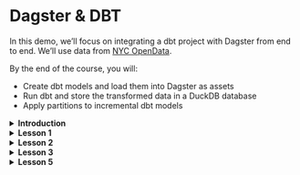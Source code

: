 # Dagster & DBT

In this demo, we’ll focus on integrating a dbt project with Dagster from end to end. We’ll use data from [NYC OpenData](https://opendata.cityofnewyork.us).

By the end of the course, you will:

* Create dbt models and load them into Dagster as assets
* Run dbt and store the transformed data in a DuckDB database
* Apply partitions to incremental dbt models

<details>
<summary>
<b>Introduction</b>
</summary>

## Introduction

<button data-command="run:git reset --hard 2eca8baa0731fdb406ed867e101aedf67d9bf9e5">Checkpoint: Introduction</button>

In the world of ETL/ELT, dbt - that’s right, all lowercase - is the ‘T’ in the process of Extracting, Loading, and **Transforming** data. Using familiar languages like SQL and Python, dbt is open-source software that allows users to write and run data transformations against the data loaded into their data warehouses.

dbt isn’t popular only for its easy, straightforward adoption, but also because it embraces software engineering best practices. Data analysts can use skills they already have - like SQL expertise - and simultaneously take advantage of:

* **Keeping things DRY (Don’t Repeat Yourself).** dbt models, which are business definitions represented in SQL `SELECT` statements, can be referenced in other models. Focusing on modularity allows you to reduce bugs, standardize analytics logic, and get a running start on new analyses.
* **Automatically managing dependencies and generating documentation.** Dependencies between models are not only easy to declare, they’re automatically managed by dbt. Additionally, dbt also generates a DAG (directed acyclic graph), which shows how models in a dbt project relate to each other.
* **Preventing negative impact on end-users.** Support for multiple environments ensures that development can occur without impacting users in production.

Dagster’s approach to building data platforms maps directly to these same best practices, making dbt and Dagster a natural, powerful pairing.

At a glance, it might seem like Dagster and dbt do the same thing. Both technologies, after all, work with data assets and are instrumental in modern data platforms.

However, dbt Core can only transform data that is already in a data warehouse - it can’t extract from a source, load it into its final destination, or automate either of these operations. And while you could use dbt Cloud’s native features to schedule running your models, other portions of your data pipelines - such as Fivetran-ingested tables or data from Amazon S3 - won’t be included.

To have everything running together, you need an orchestrator. This is where Dagster comes in:

> Dagster’s core design principles go really well together with dbt. The similarities between the way that Dagster thinks about data pipelines and the way that dbt thinks about data pipelines means that Dagster can orchestrate dbt much more faithfully than other general-purpose orchestrators like Airflow.  
>
> At the same time, Dagster is able to compensate for dbt’s biggest limitations. dbt is rarely used in a vacuum: the data transformed using dbt needs to come from somewhere and go somewhere. When a data platform needs more than just dbt, Dagster is a better fit than dbt-specific orchestrators, like the job scheduling system inside dbt Cloud. ([source](https://dagster.io/blog/orchestrating-dbt-with-dagster))  

At a glance, using dbt alongside Dagster gives analytics and data engineers the best of both their worlds:

* **Analytics engineers** can author analytics code in a familiar language while adhering to software engineering best practices
* **Data engineers** can easily incorporate dbt into their organization’s wider data platform, ensuring observability and reliability
  
There’s more, however. Other orchestrators will provide you with one of two less-than-appealing options: running dbt as a single task that lacks visibility, or running each dbt model as an individual task and pushing the execution into the orchestrator, which goes against how dbt is intended to be run.

Using dbt with Dagster is unique, as Dagster separates data assets from the execution that produces them and gives you the ability to monitor and debug each dbt model individually.
</details>

<details>
<summary>
<b>Lesson 1</b>
</summary>

## The dbt project

<button data-command="run:git reset --hard 2eca8baa0731fdb406ed867e101aedf67d9bf9e5">Checkpoint: Lesson 1</button>

We have a dbt project in the `analytics` directory. Throughout the duration of this module, you’ll add new dbt models and see them reflected in Dagster.

To get started we will use the models already provided in `analytics/models/sources/` & `analytics/models/staging/`.

To begin let's install the dbt package dependencies & run the project:

<button data-command="run:cd analytics && dbt deps && dbt build; read">Run `dbt deps && dbt build`</button>

Ignore any errors for now, we will resolve those shortly.

</details>

<details>
<summary>
<b>Lesson 2</b>
</summary>

## Connecting dbt & Dagster

<button data-command="run:git reset --hard 2eca8baa0731fdb406ed867e101aedf67d9bf9e5">Checkpoint: Lesson 2</button>

### Constructing the dbt project

Independent of Dagster, running most dbt commands creates a set of files in a new directory called `target`. The most important file is the `manifest.json`. More commonly referred to as “the manifest file,” this file is a complete representation of your dbt project in a predictable format.

When Dagster builds your code location, it reads the manifest file to discover the dbt models and turn them into Dagster assets.

### Representing the dbt project in Dagster

As you’ll frequently point your Dagster code to the `target/manifest.json` file and your dbt project in this course, it’ll be helpful to keep a reusable representation of the dbt project. This can be easily done using the `DbtProject` class.

In the `dagster_university` directory, in the `project.py` file, let's add the following code:

<button data-command="open:dagster_university/project.py">Open `dagster_university/project.py`</button>

<insert-text file="./dagster_university/project.py" line="3" col="0">
```python
# This code creates a representation of the dbt project called dbt_project.
dbt_project = DbtProject(
    project_dir=Path(__file__).joinpath("..", "..", "analytics").resolve(),
)

dbt_project.prepare_if_dev()
```
</insert-text>

The `prepare_if_dev()` method automatically prepares your dbt project at run time during development

### Creating a Dagster resource to run dbt

Our next step is to define a Dagster resource as the entry point used to run dbt commands and configure its execution.

The `DbtCliResource` is the main resource that you’ll be working with.

> *💡 **Resource refresher**: Resources are Dagster’s recommended way of connecting to other services and tools, such as dbt, your data warehouse, or a BI tool.*

We create the resource in `dagster_university/resources/__init__.py`, which is where other resources are defined.

<button data-command="open:dagster_university/resources/__init__.py">Open `dagster_university/resources/__init__.py`</button>

<insert-text file="./dagster_university/resources/__init__.py" line="5" col="0">
```
from ..project import dbt_project        # Imports the dbt_project representation we just defined

dbt_resource = DbtCliResource(           # Instantiate a new DbtCliResource
    project_dir=dbt_project,             # Tell the resource that the dbt project to execute is the dbt_project
)
```
</insert-text>

### Loading dbt models into Dagster as assets

#### Turning dbt models into assets with @dbt_assets
  
The star of the show here is the `@dbt_assets` decorator. This is a specialized asset decorator that wraps around a dbt project to tell Dagster what dbt models exist. In the body of the `@dbt_assets` definition, you write exactly how you want Dagster to run your dbt models.
 
#### Loading the models as assets
Let's insert the following code into `dagster_university/assets/dbt.py`

<button data-command="open:dagster_university/assets/dbt.py">Open `dagster_university/assets/dbt.py`</button>

<insert-text file="./dagster_university/assets/dbt.py" line="6" col="0">
```python
from ..project import dbt_project


@dbt_assets(
    manifest=dbt_project.manifest_path,
)
def dbt_analytics(context: AssetExecutionContext, dbt: DbtCliResource):
    with Locker():
        yield from dbt.cli(["build"], context=context).stream()
```
</insert-text>

The `@dbt_assets` decorator creates a new asset function and provides it with a reference to the project's manifest file.

Notice we provided two arguments to the `dbt_analytics` function. The first argument is the `context`, which indicates which dbt models to run and any related configurations. The second refers to the dbt resource you’ll be using to run dbt.

Let’s review what’s happening in this function in a bit more detail:

* We use the `dbt` argument (which is a `DbtCliResource`) to execute a dbt command through its `.cli` method.
* The `.stream()` method fetches the events and results of this dbt execution.
* This is one of multiple ways to get the Dagster events, such as what models materialized or tests passed. We recommend starting with this and exploring other methods in the future as your use cases grow (such as fetching the run artifacts after a run). In this case, the above line will execute `dbt run`.
*  The results of the `stream` are a Python generator of what Dagster events happened. We used [`yield from`](https://pythonalgos.com/generator-functions-yield-and-yield-from-in-python/) (not just `yield`!) to have Dagster track asset materializations.

### Updating the Definitions object

The last step in setting up your dbt project in Dagster is adding the definitions you made (ex. your `dbt_resource` and `dbt_analytics` asset) to your code location’s Definitions object.

<button data-command="open:dagster_university/__init__.py">Open `dagster_university/__init__.py`</button>

<insert-text file="./dagster_university/__init__.py" line="3" col="0">
```python
from .assets import dbt # Import the dbt assets
```
</insert-text>

<insert-text file="./dagster_university/__init__.py" line="6" col="0">
```python
from .resources import dbt_resource # Import the dbt resource
```
</insert-text>

Now, register the `dbt_resource` under the resource key `dbt`

<insert-text file="./dagster_university/__init__.py" line="30" col="0">
```python
        "dbt": dbt_resource,
```
</insert-text>

### Viewing dbt models in the Dagster UI

You’re ready to see your dbt models represented as assets!

Let's launch the dagster UI by running the following command and clicking "Open in New Tab" when the popup appears on the bottom right of your screen

<button data-command="run:dagster dev -h 0.0.0.0">Run `dagster dev`</button>

1. Navigate to the Asset graph by clicking "Assets" on the top navigation bar
2. On the top right click "View global asset lineage"
2. Use the left asset graph window to expand the `dbt_models` group
3. You should see your two dbt models, `stg_trips` and `stg_zones` converted as assets within your Dagster project!

If you’re familiar with the Dagster metadata system, you’ll notice that the descriptions you defined for the dbt models in `staging.yml` are carried over as those for your dbt models.

And, of course, the orange dbt logo attached to the assets indicates that they are dbt models.

Click the `stg_trips` node on the asset graph and look at the right sidebar. You’ll get some metadata out-of-the-box, such as the dbt code used for the model, how long the model takes to materialize over time, and the schema of the model.
</details>

<details>
<summary>
<b>Lesson 3</b>
</summary>

## Adding dependencies and automations to dbt models

<button data-command="run:git reset --hard 6a0e9b1bf31c97c86d1b5eed5eae028e44f23a29">Checkpoint: Lesson 3</button>

### Connecting dbt models to Dagster assets

You may have noticed that the sources for your dbt projects are not just tables that exist in DuckDB, but also assets that Dagster created. However, the staging models (`stg_trips`, `stg_zones`) that use those sources aren’t linked to the Dagster assets (`taxi_trips`, `taxi_zones`) that produced them.

Let’s fix that by telling Dagster that the dbt sources are the tables that the `taxi_trips` and `taxi_zones` asset definitions produce. To match up these assets, we'll override the dbt assets' keys. By having the asset keys line up, Dagster will know that these assets are the same and should merge them.

This is accomplished by changing the dbt source’s asset keys to be the same as the matching assets that Dagster makes. In this case, the dbt source’s default asset key is `raw_taxis/trips`, and the table that we’re making with Dagster has an asset key of `taxi_trips`.

To adjust how Dagster names the asset keys for your project’s dbt models, we’ll need to override the `dagster-dbt` integration’s default logic for how to interpret the dbt project. This mapping is contained in the `DagsterDbtTranslator` class.

#### Customizing how Dagster understands dbt projects

The `DagsterDbtTranslator` class is the default mapping for how Dagster interprets and maps your dbt project. As Dagster loops through each of your dbt models, it will execute each of the translator’s functions and use the return value to configure your new Dagster asset.

However, you can override its methods by making a new class that inherits from and provides your logic for a dbt model. Refer to the `dagster-dbt` package’s [API Reference](https://docs.dagster.io/_apidocs/libraries/dagster-dbt#dagster_dbt.DagsterDbtTranslator) for more info on the different functions you can override in the `DagsterDbtTranslator` class.

For now, we’ll customize how asset keys are defined by overriding the translator’s `get_asset_key` method.

<button data-command="open:dagster_university/assets/dbt.py">Open `dagster_university/assets/dbt.py`</button>

<insert-text file="dagster_university/assets/dbt.py" line="8" col="0">
```python
class CustomizedDagsterDbtTranslator(DagsterDbtTranslator):
    def get_asset_key(self, dbt_resource_props):
        resource_type = dbt_resource_props["resource_type"]
        name = dbt_resource_props["name"]
        if resource_type == "source":
            return AssetKey(f"taxi_{name}")
        else:
            return super().get_asset_key(dbt_resource_props)
```
</insert-text>

This code:
* Creates a new class called `CustomizedDagsterDbtTranslator` that inherits from the `DagsterDbtTranslator`.
* Overrides the `DagsterDbtTranslator` class method `get_asset_key`.
    * It is an instance method, so we'll have its first argument be `self`, to follow Pythonic conventions.
    * The second argument, `dbt_resource_props` refers to a dictionary/JSON object for the dbt model’s properties, which is based on the manifest file from earlier.
* There are two properties that we’ll want from `dbt_resource_props`
    1. `resource_type` (ex., model, source, seed, snapshot)
    2. `name`, such as `trips` or `stg_trips`.
* The asset keys of our existing Dagster assets used by our dbt project are named `taxi_trips` and `taxi_zones`. If you were to print out the `name`, you’d see that the dbt sources are named `trips` and `zones`. Therefore, to match our asset keys up, we can prefix our keys with the string `taxi_`.
* We leverage the existing implementations of the parent class by using the `super` method. We’ll default to the original logic for deciding the model asset keys.

Finally, we update the definition that uses `@dbt_assets` to be configured with an instance of the `CustomizedDagsterDbtTranslator`.

<insert-text file="./dagster_university/assets/dbt.py" line="19" col="0">
```python
    dagster_dbt_translator=CustomizedDagsterDbtTranslator(),
```
</insert-text>

### Creating assets that depend on dbt models

At this point, you’ve loaded your dbt models as Dagster assets and linked the dependencies between the dbt assets and their source Dagster assets. However, a dbt model is typically not the last asset in a pipeline. For example, you might want to:
* Generate a chart,
* Update a dashboard, or
* Send data to Salesforce

In this section, you’ll learn how to do this by defining a new Dagster asset that depends on a dbt model. We’ll make some metrics in a dbt model and then use Python to generate a chart with that data.

If you’re familiar with New York City, you might know that there are three major airports - JFK, LGA, and EWR - in different parts of the metropolitan area. Let's say you’re curious if a traveler's final destination impacts the airport they fly into. For example, how many people staying in Queens flew into LGA?

#### Creating the dbt model

To answer these questions, let’s define a new dbt model that builds a series of metrics from the staging models you wrote earlier.

<button data-command="run:cd analytics/models/ && mkdir marts && touch marts/location_metrics.sql">Create `analytics/models/marts/location_metrics.sql`</button>

<button data-command="open:analytics/models/marts/location_metrics.sql">Open `analytics/models/marts/location_metrics.sql`</button>

<insert-text file="./analytics/models/marts/location_metrics.sql" line="0" col="0">
```sql
with
    trips as (
        select *
        from {{ ref('stg_trips') }}
    ),
    zones as (
        select *
        from {{ ref('stg_zones') }}
    ),
    trips_by_zone as (
        select
            pickup_zones.zone_name as zone,
            dropoff_zones.borough as destination_borough,
            pickup_zones.is_airport as from_airport,
            count(*) as trips,
            sum(trips.trip_distance) as total_distance,
            sum(trips.duration) as total_duration,
            sum(trips.total_amount) as fare,
            sum(case when duration > 30 then 1 else 0 end) as trips_over_30_min
        from trips
        left join zones as pickup_zones on trips.pickup_zone_id = pickup_zones.zone_id
        left join zones as dropoff_zones on trips.dropoff_zone_id = dropoff_zones.zone_id
        group by all
    )
select *
from trips_by_zone
```
</insert-text>

In the Dagster UI, reload the code location & observe and materialize the new `location_metrics` dbt asset.

#### Creating the Dagster asset

Next, we’ll create an asset that uses some of the columns in the `location_metrics` model to chart the number of taxi trips that happen per major NYC airport and the borough they come from.

##### Adding a new constant

Let's start by adding a new string constant to reference when building the new asset. This will make it easier for us to reference the correct location of the chart in the asset.

<button data-command="open:dagster_university/assets/constants.py">Open `dagster_university/assets/constants.py`</button>

<insert-text file="./dagster_university/assets/constants.py" line="38" col="0">
```python
AIRPORT_TRIPS_FILE_PATH = get_path_for_env(os.path.join("data", "outputs", "airport_trips.png"))
```
</insert-text>

This creates a path to where we want to save the chart.

##### Creating the airport_trips asset

Now we’re ready to create the asset!

<button data-command="open:dagster_university/assets/metrics.py">Open `dagster_university/assets/metrics.py`</button>

<insert-text file="./dagster_university/assets/metrics.py" line="141" col="0">
```python
def airport_trips(database: DuckDBResource) -> MaterializeResult:
    """
        A chart of where trips from the airport go
    """

    query = """
        select
            zone,
            destination_borough,
            trips
        from location_metrics
        where from_airport
    """
    with Locker(), database.get_connection() as conn:
        airport_trips = conn.execute(query).fetch_df()

    fig = px.bar(
        airport_trips,
        x="zone",
        y="trips",
        color="destination_borough",
        barmode="relative",
        labels={
            "zone": "Zone",
            "trips": "Number of Trips",
            "destination_borough": "Destination Borough"
        },
    )

    pio.write_image(fig, constants.AIRPORT_TRIPS_FILE_PATH)

    with open(constants.AIRPORT_TRIPS_FILE_PATH, 'rb') as file:
        image_data = file.read()

    # Convert the image data to base64
    base64_data = base64.b64encode(image_data).decode('utf-8')
    md_content = f"![Image](data:image/jpeg;base64,{base64_data})"

    return MaterializeResult(
        metadata={
            "preview": MetadataValue.md(md_content)
        }
    )
```
</insert-text>

Finally, we add the asset decorator to the airport_trips function and specify the location_metrics model as a dependency:

<insert-text file="./dagster_university/assets/metrics.py" line="141" col="0">
```python
@asset(
    deps=["location_metrics"],
)
```
</insert-text>

> **Note**: Because Dagster doesn’t discriminate and treats all dbt models as assets, you’ll add this dependency just like you would with any other asset.

Reload your code location to see the new `airport_trips` asset within the `metrics` group. Notice how the asset graph links the dependency between the `location_metrics` dbt asset and the new `airport_trips` chart asset:

### Automating dbt models in Dagster

Did you realize that your dbt models have already been scheduled to run on a regular basis because of an existing schedule within this Dagster project?

Check it out in the Dagster UI by clicking "Overview" in the top navigation bar, then the Jobs tab. Click `trip_update_job` to check out the job’s details. It looks like the dbt models are already attached to this job!

Pretty cool, right? Let’s check out the code that made this happen.
In the following file, look at the definition for `trip_update_job`

<button data-command="open:dagster_university/jobs/__init__.py">Open `dagster_university/jobs/__init__.py`</button>

The dbt models were included in this job because of the `AssetSelection.all()` call. This reinforces the idea that once you load your dbt project into your Dagster project, Dagster will recognize and treat all of your dbt models as assets.

#### Excluding specific dbt models

Treating dbt models as assets is great, but one of the core tenets of Dagster’s dbt integration is respecting how dbt is used, along with meeting dbt users where they are. That’s why there are a few utility methods that should feel familiar to dbt users. Let’s use one of these methods to remove some of our dbt models from this job explicitly.

Pretend that you’re working with an analytics engineer, iterating on the `stg_trips` model and planning to add new models that depend on it soon. Therefore, you’d like to exclude `stg_trips` and any new hypothetical dbt models downstream of it until the pipeline stabilizes. The analytics engineer you’re working with is really strong with dbt, but not too familiar with Dagster.

This is where you’d lean on a function like [`build_dbt_asset_selection`](https://docs.dagster.io/_apidocs/libraries/dagster-dbt#dagster_dbt.build_dbt_asset_selection). This utility method will help your analytics engineer contribute without needing to know Dagster’s asset selection syntax. It takes two arguments:

* A list of `@dbt_assets` definitions to select models from
* A string of the selector using [dbt’s selection syntax](https://docs.getdbt.com/reference/node-selection/syntax) of the models you want to select

The function will return an `AssetSelection` of the dbt models that match your dbt selector. Let’s put this into practice:

<insert-text file="./dagster_university/jobs/__init__.py" line="3" col="0">
```python
from ..assets.dbt import dbt_analytics

dbt_trips_exclusion = build_dbt_asset_selection([dbt_analytics], "stg_trips").downstream()
```
</insert-text>

Update `trip_update_job` such that `cbt_trips_exclusion` gets removed from `selection`.

Reload the code location and confirm that the dbt models are not in the `trip_update_job` anymore!

> 💡 Want an even more convenient utility to do this work for you? Consider using the similar [`build_schedule_from_dbt_selection`](https://docs.dagster.io/_apidocs/libraries/dagster-dbt#dagster_dbt.build_schedule_from_dbt_selection) function to quickly create a job and schedule for a given dbt selection.
</details>

<details>
<summary>
<b>Lesson 4</b>
</summary>

## Partitioning dbt models

<button data-command="run:git reset --hard ef534f01ef5986204c0c460ff15465d26d15f084">Checkpoint: Lesson 4</button>

### Creating an incremental model

As mentioned, partitions don’t **replace** incremental models, but you’ll soon see how you can expand their functionality by partitioning them. In fact, we’ll first write an incremental dbt model and then show you how to use Dagster to partition it.

This model will be a series of stats about all New York taxi trips. It would be expensive to compute this every day because of the granularity of the metrics and the fact that some of the measures are computationally expensive to calculate. Therefore, this model will be incremental.

<button data-command="run:touch analytics/models/marts/daily_metrics.sql">Create `analytics/models/marts/daily_metrics.sql`</button>

<button data-command="open:analytics/models/marts/daily_metrics.sql">Open `analytics/models/marts/daily_metrics.sql`</button>

<insert-text file="./analytics/models/marts/daily_metrics.sql" line="0" col="0">
```sql
{{
    config(
        materialized='incremental',
        unique_key='date_of_business'
    )
}}

with
    trips as (
        select *
        from {{ ref('stg_trips') }}
    ),
    daily_summary as (
        select
            date_trunc('day', pickup_datetime) as date_of_business,
            count(*) as trip_count,
            sum(duration) as total_duration,
            sum(duration) / count(*) as average_duration,
            sum(total_amount) as total_amount,
            sum(total_amount) / count(*) as average_amount,
            sum(case when duration > 30 then 1 else 0 end) / count(*) as pct_over_30_min
        from trips
        group by all
    )
select *
from daily_summary
{% if is_incremental() %}
    where date_of_business > (select max(date_of_business) from {{ this }})
{% endif %}
```
</insert-text>

### Creating a partitioned dbt asset

We’ve built the foundation on the dbt side, and now we can make the appropriate changes on the Dagster side. We’ll refactor our existing Dagster code to tell dbt that the incremental models are partitioned and what data to fill in.

We want to configure some of these models (the incremental ones) with partitions. In this section, we’ll show you a use case that has multiple `@dbt_assets` definitions.

To partition an incremental dbt model, you’ll need first to partition your `@dbt_assets` definition. Then, when it runs, we’ll figure out what partition is running and tell dbt what the partition’s range is. Finally, we’ll modify our dbt model only to insert the records found in that range.

#### Defining an incremental selector

We now need a way to indicate that we’re selecting or excluding incremental models, so we’ll make a new constant called `INCREMENTAL_SELECTOR`

So, we have a few changes to make to our dbt setup to get things working.

<button data-command="open:dagster_university/assets/dbt.py">Open `./dagster_university/assets/dbt.py`</button>

<insert-text file="./dagster_university/assets/dbt.py" line="7" col="0">
```python
from ..partitions import monthly_partition

# This string follows dbt’s selection syntax to select all incremental models.
# In your own projects, you can customize this to select only the specific incremental models that you want to partition.
INCREMENTAL_SELECTOR = "config.materialized:incremental"
```
</insert-text>

### Creating a new @dbt_assets function

Previously, we used the `@dbt_assets` decorator to say *“this function produces assets based on this dbt project”*. Now, we also want to say *“this function produces partitioned assets based on a selected set of models from this dbt project.”* We’ll write an additional `@dbt_assets`-decorated function to express this.

Let's define another `@dbt_assets` function below the original one. It will use the same manifest that we’ve been using. Also, add arguments to specify which models to select (`select`) and what partition (`partitions_def`) to use:

<insert-text file="./dagster_university/assets/dbt.py" line="30" col="0">
```python
@dbt_assets(
    manifest=dbt_project.manifest_path,
    dagster_dbt_translator=CustomizedDagsterDbtTranslator(),
    select=INCREMENTAL_SELECTOR,     # select only models with INCREMENTAL_SELECTOR
    partitions_def=monthly_partition   # partition those models using daily_partition
)
```
</insert-text>

### Partitioning the incremental_dbt_models function

Now that the `@dbt_assets` definition has been created, let's write the function.

We’ll start by using the `context` argument, which contains metadata about the Dagster run.  The `context` includes **the partition this execution is trying to materialize**!

<insert-text file="./dagster_university/assets/dbt.py" line="36" col="0">
```python
def incremental_dbt_models(context: AssetExecutionContext, dbt: DbtCliResource):
```
</insert-text>

In our case, since it’s a time-based partition, we can get the **time window** of the partitions we’re materializing, such as `2023-03-04T00:00:00+00:00` to `2023-03-05T00:00:00+00:00.`

<insert-text file="./dagster_university/assets/dbt.py" line="37" col="0">
```python
    time_window = context.partition_time_window
    dbt_vars = {
        "min_date": time_window.start.strftime('%Y-%m-%d'),
        "max_date": time_window.end.strftime('%Y-%m-%d')
    }
```
</insert-text>

Now that we know *what* partitions we’re executing, the next step is to tell dbt the partition currently being materialized. To do that, we’ll take advantage of dbt’s `vars` argument to pass this information at runtime. To communicate this time window, we’ll pass in a `min_date` and `max_date` variable.

<insert-text file="./dagster_university/assets/dbt.py" line="45" col="0">
```python
    with Locker():
        yield from dbt.cli(
            ["build", "--vars", json.dumps(dbt_vars)], context=context
        ).stream()
```
</insert-text>

### Updating the dbt_analytics function

Now that you have a dedicated `@dbt_assets` definition for the incremental models, you’ll need to **exclude** these models from your original dbt execution.

<insert-text file="./dagster_university/assets/dbt.py" line="25" col="0">
```python
    exclude=INCREMENTAL_SELECTOR,
```
</insert-text>

### Updating the daily_metrics model

Finally, we’ll modify the `daily_metrics.sql` file to reflect that dbt knows what partition range is being materialized. Since the partition range is passed in as variables at runtime, the dbt model can access them using the `var` dbt macro.

<button data-command="open:analytics/models/marts/daily_metrics.sql">Open `analytics/models/marts/daily_metrics.sql`</button>

<insert-text file="./analytics/models/marts/daily_metrics.sql" line="27" col="0">
```sql
    where date_of_business between '{{ var('min_date') }}' and '{{ var('max_date') }}'
```
</insert-text>

Here, we’ve changed the logic to say that we only want to select rows between the `min_date` and the `max_date`.

### Running the pipeline

That’s it! Now you can check out the new `daily_metrics` asset in Dagster.

1. In the Dagster UI, reload the code location. Once loaded, you should see the new partitioned daily_metrics asset
2. Click the `daily_metrics` asset and then the "Materialize selected" button. You’ll be prompted to select some partitions first.
3. Once the run starts, navigate to the run’s details page to check out the event logs. The executed dbt command should look something like this:
```
dbt build --vars {"min_date": "2023-03-04T00:00:00+00:00", "max_date": "2023-03-05T00:00:00+00:00"} --select config.materialized:incremental
```
</details>

<details>
<summary>
<b> Lesson 5</b>
</summary>

## Building BI Dashboards

<button data-command="run:git reset --hard 70ac8863a16430cd0d58783481e944bbe14b0a9f">Checkpoint: Lesson 5</button>

Now that you have a running pipeline, let's do something with the output.

<button data-command="run:cd /superset; FLASK_APP=superset SUPERSET_CONFIG_PATH=superset_config.py superset run -h 0.0.0.0 -p 8082">Run `superset`</button>

Credentials are `admin`:`admin`

To connect to DuckDB
* Click the **`+`** icon in top right
* Select **`Data`** -> **`Connect database`** 
* Type is **`Other`**
* SQLAlchemy URI: **`duckdb:////projects/code/data/staging/data.duckdb`**

To Create A Dataset
* Click the **`+`** icon in top right
* Select **`Data`** -> **`Create dataset`**
* DATABASE: `DuckDB`
* SCHEMA:  `data.main`
* TABLE: `daily_metrics`

From here you are able to create visualizations of the data.

</details>
